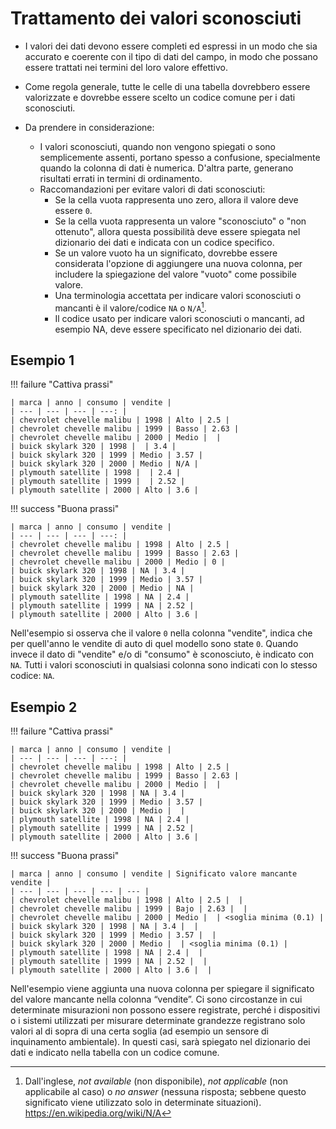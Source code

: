 # Trattamento dei valori sconosciuti

- I valori dei dati devono essere completi ed espressi in un modo che sia accurato e coerente con il tipo di dati del campo, in modo che possano essere trattati nei termini del loro valore effettivo.

- Come regola generale, tutte le celle di una tabella dovrebbero essere valorizzate e dovrebbe essere scelto un codice comune per i dati sconosciuti.

- Da prendere in considerazione:
    - I valori sconosciuti, quando non vengono spiegati o sono semplicemente assenti, portano spesso a confusione, specialmente quando la colonna di dati è numerica. D'altra parte, generano risultati errati in termini di ordinamento.
    - Raccomandazioni per evitare valori di dati sconosciuti:
         - Se la cella vuota rappresenta uno zero, allora il valore deve essere `0`.
         - Se la cella vuota rappresenta un valore "sconosciuto" o "non ottenuto", allora questa possibilità deve essere spiegata nel dizionario dei dati e indicata con un codice specifico.
         - Se un valore vuoto ha un significato, dovrebbe essere considerata l'opzione di aggiungere una nuova colonna, per includere la spiegazione del valore "vuoto" come possibile valore.
         - Una terminologia accettata per indicare valori sconosciuti o mancanti è il valore/codice `NA` o `N/A`[^1].
         - Il codice usato per indicare valori sconosciuti o mancanti, ad esempio NA, deve essere specificato nel dizionario dei dati.

## Esempio 1

!!! failure "Cattiva prassi"

    | marca | anno | consumo | vendite |
    | --- | --- | --- | ---: |
    | chevrolet chevelle malibu | 1998 | Alto | 2.5 |
    | chevrolet chevelle malibu | 1999 | Basso | 2.63 |
    | chevrolet chevelle malibu | 2000 | Medio |  |
    | buick skylark 320 | 1998 |  | 3.4 |
    | buick skylark 320 | 1999 | Medio | 3.57 |
    | buick skylark 320 | 2000 | Medio | N/A |
    | plymouth satellite | 1998 |  | 2.4 |
    | plymouth satellite | 1999 |  | 2.52 |
    | plymouth satellite | 2000 | Alto | 3.6 |

!!! success "Buona prassi"

    | marca | anno | consumo | vendite |
    | --- | --- | --- | ---: |
    | chevrolet chevelle malibu | 1998 | Alto | 2.5 |
    | chevrolet chevelle malibu | 1999 | Basso | 2.63 |
    | chevrolet chevelle malibu | 2000 | Medio | 0 |
    | buick skylark 320 | 1998 | NA | 3.4 |
    | buick skylark 320 | 1999 | Medio | 3.57 |
    | buick skylark 320 | 2000 | Medio | NA |
    | plymouth satellite | 1998 | NA | 2.4 |
    | plymouth satellite | 1999 | NA | 2.52 |
    | plymouth satellite | 2000 | Alto | 3.6 |

Nell'esempio si osserva che il valore `0` nella colonna "vendite", indica che per quell'anno le vendite di auto di quel modello sono state `0`. Quando invece il dato di "vendite" e/o di "consumo" è sconosciuto, è indicato con `NA`. Tutti i valori sconosciuti in qualsiasi colonna sono indicati con lo stesso codice: `NA`.

## Esempio 2

!!! failure "Cattiva prassi"

    | marca | anno | consumo | vendite |
    | --- | --- | --- | ---: |
    | chevrolet chevelle malibu | 1998 | Alto | 2.5 |
    | chevrolet chevelle malibu | 1999 | Basso | 2.63 |
    | chevrolet chevelle malibu | 2000 | Medio |  |
    | buick skylark 320 | 1998 | NA | 3.4 |
    | buick skylark 320 | 1999 | Medio | 3.57 |
    | buick skylark 320 | 2000 | Medio |  |
    | plymouth satellite | 1998 | NA | 2.4 |
    | plymouth satellite | 1999 | NA | 2.52 |
    | plymouth satellite | 2000 | Alto | 3.6 |

!!! success "Buona prassi"

    | marca | anno | consumo | vendite | Significato valore mancante vendite |
    | --- | --- | --- | --- | --- |
    | chevrolet chevelle malibu | 1998 | Alto | 2.5 |  |
    | chevrolet chevelle malibu | 1999 | Bajo | 2.63 |  |
    | chevrolet chevelle malibu | 2000 | Medio |  | <soglia minima (0.1) |
    | buick skylark 320 | 1998 | NA | 3.4 |  |
    | buick skylark 320 | 1999 | Medio | 3.57 |  |
    | buick skylark 320 | 2000 | Medio |  | <soglia minima (0.1) |
    | plymouth satellite | 1998 | NA | 2.4 |  |
    | plymouth satellite | 1999 | NA | 2.52 |  |
    | plymouth satellite | 2000 | Alto | 3.6 |  |


Nell'esempio viene aggiunta una nuova colonna per spiegare il significato del valore mancante nella colonna “vendite”.
Ci sono circostanze in cui determinate misurazioni non possono essere registrate, perché i dispositivi o i sistemi utilizzati per misurare determinate grandezze registrano solo valori al di sopra di una certa soglia (ad esempio un sensore di inquinamento ambientale). In questi casi, sarà spiegato nel dizionario dei dati e indicato nella tabella con un codice comune.



[^1]: Dall'inglese, *not available* (non disponibile), *not applicable* (non applicabile al caso) o *no answer* (nessuna risposta; sebbene questo significato viene utilizzato solo in determinate situazioni). <https://en.wikipedia.org/wiki/N/A>


